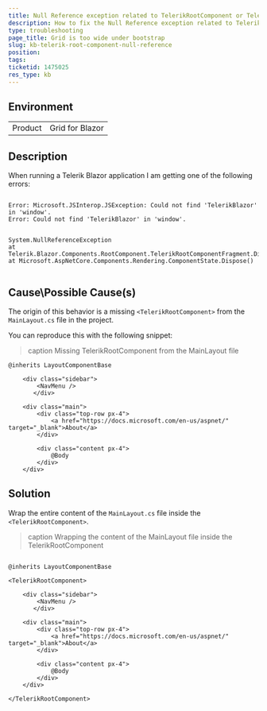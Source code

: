 ```yaml
---
title: Null Reference exception related to TelerikRootComponent or TelerikRootComponentFragment
description: How to fix the Null Reference exception related to TelerikRootComponent or TelerikRootComponentFragment
type: troubleshooting
page_title: Grid is too wide under bootstrap 
slug: kb-telerik-root-component-null-reference
position: 
tags: 
ticketid: 1475025
res_type: kb
---
```


## Environment
<table>
	<tbody>
		<tr>
			<td>Product</td>
			<td>Grid for Blazor</td>
		</tr>
	</tbody>
</table>


## Description

When running a Telerik Blazor application I am getting one of the following errors:

````CSHTML

Error: Microsoft.JSInterop.JSException: Could not find 'TelerikBlazor' in 'window'.
Error: Could not find 'TelerikBlazor' in 'window'.

````

````CSHTML

System.NullReferenceException
at Telerik.Blazor.Components.RootComponent.TelerikRootComponentFragment.Dispose()
at Microsoft.AspNetCore.Components.Rendering.ComponentState.Dispose()
   
````


## Cause\Possible Cause(s)

The origin of this behavior is a missing `<TelerikRootComponent>` from the `MainLayout.cs` file in the project. 

You can reproduce this with the following snippet:

>caption Missing TelerikRootComponent from the MainLayout file

````CSHTML
@inherits LayoutComponentBase

    <div class="sidebar">
        <NavMenu />
       </div>

    <div class="main">
        <div class="top-row px-4">
            <a href="https://docs.microsoft.com/en-us/aspnet/" target="_blank">About</a>
        </div>

        <div class="content px-4">
            @Body
        </div>
    </div>
````


## Solution

Wrap the entire content of the `MainLayout.cs` file inside the `<TelerikRootComponent>`.

>caption Wrapping the content of the MainLayout file inside the TelerikRootComponent

````CSHTML

@inherits LayoutComponentBase

<TelerikRootComponent>

    <div class="sidebar">
        <NavMenu />
       </div>

    <div class="main">
        <div class="top-row px-4">
            <a href="https://docs.microsoft.com/en-us/aspnet/" target="_blank">About</a>
        </div>

        <div class="content px-4">
            @Body
        </div>
    </div>

</TelerikRootComponent>

````